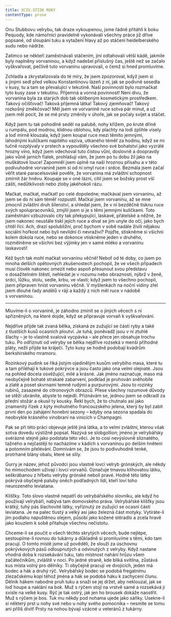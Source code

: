 ```yaml
---
title: XCIV.STISK RUKY
contentType: prose
---
```


  

Onu Stubbovu velrybu, tak draze vykoupenou, jsme řádně přitáhli k boku Pequody, kde námořníci pravidelně vykonávali všechny práce již dříve popsané, od sloupání tuku a vytažení hlavy až po stáčení heidelberského sudu nebo nádrže.

Zatímco se někteří zaměstnávali stáčením, jiní odtahovali větší kádě, jakmile byly naplněny vorvaninou, a když nadešel příslušný čas, ještě než se začalo vyškvařovat, pečlivě tuto vorvaninu upravovali, o čemž si hned promluvíme.

Zchladla a zkrystalizovala do té míry, že jsem zpozoroval, když jsem si s jinými sedl před velkou Konstantinovu lázeň z ní, jak se podivně sesedla v kusy, tu a tam se převalující v tekutině. Naší povinností bylo rozmačkat tyto kusy zase v tekutinu. Příjemná a vonná povinnost! Není divu, že vorvanina byla za starých dob tak oblíbeným kosmetickým prostředkem. Takový očišťovač! Taková příjemná látka! Takový zjemňovač! Takový rozkošný změkčovač! Měl jsem ve vorvanině ruce sotva pár minut, a už jsem měl pocit, že se mé prsty změnily v úhoře, jak se počaly svíjet a stáčet.

Když jsem tu tak pohodlně seděl na palubě, nohy křížem, po kruté dřině u rumpálu, pod modrou, klidnou oblohou, kdy plachty na lodi zplihle visely a loď mírně klouzala, když jsem koupal ruce mezi těmito jemnými, lahodnými kuličkami napitého vaziva, utkaného téměř za hodinu, když se mi tučně rozplývaly v prstech a vypouštěly všechno své bohatství jako vyzrálé hrozny víno, když jsem vdechoval tuto čistou vůni, doslovně a doopravdy jako vůně jarních fialek, prohlašuji vám, že jsem po tu dobu žil jako na muškátové louce! Zapomněl jsem úplně na naši hroznou přísahu a v této podivuhodné vorvanině jsem si od ní omyl ruce i srdce. Bezmála jsem začal věřit staré paracelsovské pověře, že vorvanina má zvláštní schopnost zmírnit žár hněvu. Koupaje se v oné lázni, cítil jsem se božsky prost vší zášti, nedůtklivosti nebo zloby jakéhokoli rázu.

Mačkat, mačkat, mačkat! po celé dopoledne; mačkával jsem vor­vaninu, až jsem se do ní sám téměř rozpustil. Mačkal jsem vorvaninu, až se mne zmocnil zvláštní druh šílenství, a shledal jsem, že v ní bezděčně tisknu ruce svých spolupracovníků, zmýlil jsem si je s těmi jemnými kuličkami. Toto zaměstnání vzbuzovalo city tak překypující, laskavé, přátelské a něžné, že jsem nakonec neustále tiskl jejich ruce a díval se jim unyle do očí, jako bych chtěl říci: Ach, drazí spolubližní, proč bychom v sobě nadále živili nějakou sociální hořkost nebo byli nevlídní či nevraživí? Pojďte, stiskněme si všichni kolem dokola ruce, nebo se dokonce vtiskněme jeden v druhého, rozmělněme se všichni bez výjimky jen v samé mléko a vorvaninu laskavosti!

Kéž bych tak mohl mačkat vorvaninu věčně! Neboť od té doby, co jsem po mnoha delších opětovných zkušenostech pochopil, že ve všech případech musí člověk nakonec omezit nebo aspoň přesunout svou představu o dosažitelném štěstí, nehledat je v rozumu nebo obraznosti, nýbrž v ženě, srdci, lůžku, stolu, sedle, krbu, ve vlasti; když jsem to všechno pochopil, jsem připraven hníst vorvaninu věčně. V myšlenkách na noční vidiny zřel jsem dlouhé řady andělů v ráji a každý z nich měl ruce v nádobě s vorvaninou.

* * *

  

Mluvíme-li o vorvanině, je záhodno zmínit se o jiných věcech s ní spřízněných, na které dojde, když se připravuje vorvaň k vyškvařování.

Nejdříve přijde tak zvaná bělka, získaná ze zužující se části ryby a také z tlustších kusů ocasních ploutví. Je tuhá, poněvadž jsou v ní ztuhlé šlachy – je to vlastně svalová vycpávka – ale přece jen obsahuje trochu tuku. Po odříznutí od velryby se bělka nejdříve rozseká v menší příhodné pláty, nežli přijde ke kráječi. Tyto kusy se hodně podobají kvádrům berkshirského mramoru.

Rozinkový pudink se říká jistým ojedinělým kusům velrybího masa, které tu a tam přiléhají k tukové pokrývce a jsou často jako ona velmi olejnaté. Jsou na pohled docela osvěžující, milé a krásné. Jak jméno naznačuje, maso má neobyčejně bohaté strakaté zabarvení, podklad je pruhován sněhobíle a zlatě a poset skvrnami temně rudými a purpurovými. Jsou to rozinky rubínů, zasazené do citronových obrazců. Přese všechny rozumové důvody se stěží ubráníte, abyste to nejedli. Přiznávám se, jednou jsem se odkradl za přední stožár a okusil ty kousky. Řekl bych, že to chutnalo asi jako znamenitý řízek z kýty mohutného francouzského jelena, který by byl zabit první den po zahájení honební sezony – kdyby ona sezona spadala do neobvykle krásného vinobraní na vinicích v Champagni.

Pak se při této práci objevuje ještě jiná látka, a to velmi zvláštní, kterou však sotva dovedu výstižně popsat. Nazývá se slobgollion; jméno je velrybářsky svérázné stejně jako podstata této věci. Je to cosi nevýslovně sliznatého, tažného a nejčastěji to nacházíme v kádích s vorvaninou po delším hnětení a potomním přelévání. Domnívám se, že jsou to podivuhodně tenké, protrhané blány obalu, které se slily.

Gurry je název, jehož původci jsou vlastně lovci velryb grónských, ale někdy ho mimochodem užívají i lovci vorvaňů. Označuje tmavou klihovatou látku, seškrábanou z hřbetu velryby grónské neboli pravé. Hodně této látky pokrývá obyčejně paluby oněch podřadných lidí, kteří loví toho neurozeného leviatana.

Klíšťky. Toto slovo vlastně nepatří do velrybářského slovníku, ale když ho používají velrybáři, nabývá tam domovského práva. Velrybářské klíšťky jsou krátký, tuhý pás šlachovité látky, vyříznutý ze zužující se ocasní části leviatana. Je na palec tlustý a velký asi jako železná část motyky. Vytíráte-li jím podlahu napuštěnou olejem, působí jako kožené stěradlo a zcela hravě jako kouzlem k sobě přitahuje všechnu nečistotu.

Chceme-li se poučit o všech těchto skrytých věcech, bude nejlépe, sestoupíme-li rovnou do tukárny a důkladně si promluvíme s těmi, kdo tam pracují. O tomto místě jsme už pověděli, že slouží za úschovnu pokrývkových pásů odloupnutých a odvinutých z velryby. Když nastane vhodná doba k rozsekávání tuku, tato místnost nahání hrůzu všem začátečníkům, zvláště v noci. Po jedné straně, kde bliká svítilna, zůstává kus místa volný pro dělníky. Ti obyčejně pracují ve dvojicích, jeden má bodec a hák a druhý rýč. Velrybářský bodec se podobá fregatnímu zlezačskému kopí téhož jména a hák se podobá háku k zachycení člunu. Dělník hákem nabodne pruh tuku a snaží se jej držet, aby neklouzal, jak se loď houpe a naklání na bok. Muž s rýčem stojí na vrstvě samé a rozsekává ji svisle na velké kusy. Rýč je tak ostrý, jak jen ho brousek dokáže naostřit. Muž s rýčem je bos. Tuk mu někdy pod nohama ujede jako sáňky. Usekne-li si některý prst u nohy své nebo u nohy svého pomocníka – nesmíte se tomu ani příliš divit! Prsty na nohou bývají vzácné u veteránů z tukárny.
